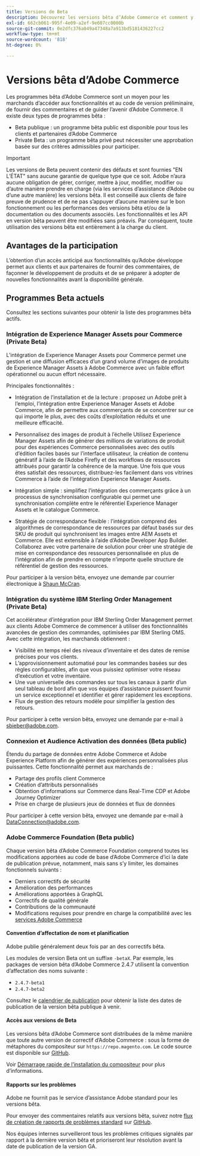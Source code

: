 ```yaml
---
title: Versions de Beta
description: Découvrez les versions bêta d’Adobe Commerce et comment y participer.
exl-id: 662cb061-995f-4e09-a2ef-9e607cc0000b
source-git-commit: 0e2dfc376a049a47348a7a913bd5181436227cc2
workflow-type: tm+mt
source-wordcount: '818'
ht-degree: 0%

---
```


# Versions bêta d’Adobe Commerce

Les programmes bêta d’Adobe Commerce sont un moyen pour les marchands d’accéder aux fonctionnalités et au code de version préliminaire, de fournir des commentaires et de guider l’avenir d’Adobe Commerce. Il existe deux types de programmes bêta :

- Beta publique : un programme bêta public est disponible pour tous les clients et partenaires d’Adobe Commerce
- Private Beta : un programme bêta privé peut nécessiter une approbation basée sur des critères admissibles pour participer.

>[!IMPORTANT]
>
>Les versions de Beta peuvent contenir des défauts et sont fournies &quot;EN L’ÉTAT&quot; sans aucune garantie de quelque type que ce soit. Adobe n’aura aucune obligation de gérer, corriger, mettre à jour, modifier, modifier ou d’autre manière prendre en charge (via les services d’assistance d’Adobe ou d’une autre manière) les versions bêta. Il est conseillé aux clients de faire preuve de prudence et de ne pas s’appuyer d’aucune manière sur le bon fonctionnement ou les performances des versions bêta et/ou de la documentation ou des documents associés. Les fonctionnalités et les API en version bêta peuvent être modifiées sans préavis. Par conséquent, toute utilisation des versions bêta est entièrement à la charge du client.

## Avantages de la participation

L’obtention d’un accès anticipé aux fonctionnalités qu’Adobe développe permet aux clients et aux partenaires de fournir des commentaires, de façonner le développement de produits et de se préparer à adopter de nouvelles fonctionnalités avant la disponibilité générale.

## Programmes Beta actuels

Consultez les sections suivantes pour obtenir la liste des programmes bêta actifs.

### Intégration de Experience Manager Assets pour Commerce (Private Beta)

L’intégration de Experience Manager Assets pour Commerce permet une gestion et une diffusion efficaces d’un grand volume d’images de produits de Experience Manager Assets à Adobe Commerce avec un faible effort opérationnel ou aucun effort nécessaire.

Principales fonctionnalités :

- Intégration de l’installation et de la lecture : proposez un Adobe prêt à l’emploi, l’intégration entre Experience Manager Assets et Adobe Commerce, afin de permettre aux commerçants de se concentrer sur ce qui importe le plus, avec des coûts d’exploitation réduits et une meilleure efficacité.

- Personnalisez des images de produit à l’échelle Utilisez Experience Manager Assets afin de générer des millions de variations de produit pour des expériences Commerce personnalisées avec des outils d’édition faciles basés sur l’interface utilisateur, la création de contenu génératif à l’aide de l’Adobe Firefly et des workflows de ressources attribués pour garantir la cohérence de la marque. Une fois que vous êtes satisfait des ressources, distribuez-les facilement dans vos vitrines Commerce à l’aide de l’intégration Experience Manager Assets.

- Intégration simple : simplifiez l’intégration des commerçants grâce à un processus de synchronisation configurable qui permet une synchronisation complète entre le référentiel Experience Manager Assets et le catalogue Commerce.

- Stratégie de correspondance flexible : l’intégration comprend des algorithmes de correspondance de ressources par défaut basés sur des SKU de produit qui synchronisent les images entre AEM Assets et Commerce. Elle est extensible à l’aide d’Adobe Developer App Builder. Collaborez avec votre partenaire de solution pour créer une stratégie de mise en correspondance des ressources personnalisée en plus de l’intégration afin de prendre en compte n’importe quelle structure de référentiel de gestion des ressources.

Pour participer à la version bêta, envoyez une demande par courrier électronique à [Shaun McCran](mailto:mccran@adobe.com).

### Intégration du système IBM Sterling Order Management (Private Beta)

Cet accélérateur d’intégration pour IBM Sterling Order Management permet aux clients Adobe Commerce de commencer à utiliser des fonctionnalités avancées de gestion des commandes, optimisées par IBM Sterling OMS. Avec cette intégration, les marchands obtiennent :
- Visibilité en temps réel des niveaux d’inventaire et des dates de remise précises pour vos clients.
- L’approvisionnement automatisé pour les commandes basées sur des règles configurables, afin que vous puissiez optimiser votre réseau d’exécution et votre inventaire.
- Une vue universelle des commandes sur tous les canaux à partir d’un seul tableau de bord afin que vos équipes d’assistance puissent fournir un service exceptionnel et identifier et gérer rapidement les exceptions.
- Flux de gestion des retours modèle pour simplifier la gestion des retours.

Pour participer à cette version bêta, envoyez une demande par e-mail à [sbieber@adobe.com](mailto:sbieber@adobe.com).

### Connexion et Audience Activation des données (Beta public)

Étendu du partage de données entre Adobe Commerce et Adobe Experience Platform afin de générer des expériences personnalisées plus puissantes. Cette fonctionnalité permet aux marchands de :
- Partage des profils client Commerce
- Création d’attributs personnalisés
- Obtention d’informations sur Commerce dans Real-Time CDP et Adobe Journey Optimizer
- Prise en charge de plusieurs jeux de données et flux de données

Pour participer à cette version bêta, envoyez une demande par e-mail à [DataConnection@adobe.com](mailto:DataConnection@adobe.com).

### Adobe Commerce Foundation (Beta public)

Chaque version bêta d’Adobe Commerce Foundation comprend toutes les modifications apportées au code de base d’Adobe Commerce d’ici la date de publication prévue, notamment, mais sans s’y limiter, les domaines fonctionnels suivants :

- Derniers correctifs de sécurité
- Amélioration des performances
- Améliorations apportées à GraphQL
- Correctifs de qualité générale
- Contributions de la communauté
- Modifications requises pour prendre en charge la compatibilité avec les [services Adobe Commerce](https://experienceleague.adobe.com/docs/commerce-merchant-services/user-guides/home.html)

#### Convention d’affectation de nom et planification

Adobe publie généralement deux fois par an des correctifs bêta.

Les modules de version Beta ont un suffixe `-betaX`. Par exemple, les packages de version bêta d’Adobe Commerce 2.4.7 utilisent la convention d’affectation des noms suivante :

- `2.4.7-beta1`
- `2.4.7-beta2`

Consultez le [calendrier de publication](schedule.md) pour obtenir la liste des dates de publication de la version bêta publique à venir.


#### Accès aux versions de Beta

Les versions bêta d’Adobe Commerce sont distribuées de la même manière que toute autre version de correctif d’Adobe Commerce : sous la forme de métaphores du compositeur sur `https://repo.magento.com`. Le code source est disponible sur [GitHub](https://github.com/magento/magento2).

Voir [Démarrage rapide de l’installation du compositeur](../installation/composer.md) pour plus d’informations.

#### Rapports sur les problèmes

Adobe ne fournit pas le service d’assistance Adobe standard pour les versions bêta.

Pour envoyer des commentaires relatifs aux versions bêta, suivez notre [ flux de création de rapports de problèmes standard](https://developer.adobe.com/commerce/contributor/guides/code-contributions/) sur [GitHub](https://github.com/magento/magento2).

Nos équipes internes surveilleront tous les problèmes critiques signalés par rapport à la dernière version bêta et prioriseront leur résolution avant la date de publication de la version GA.
